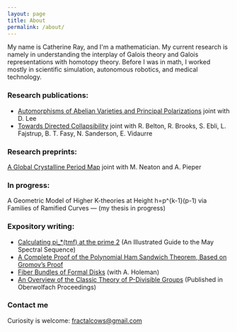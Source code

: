 ```yaml
---
layout: page
title: About
permalink: /about/
---
```


My name is Catherine Ray, and I'm a mathematician. My current research is namely in understanding the interplay of Galois theory and Galois representations with homotopy theory. Before I was in math, I worked mostly in scientific simulation, autonomous robotics, and medical technology.

### Research publications:

- [Automorphisms of Abelian Varieties and Principal Polarizations](https://arxiv.org/abs/1811.07007) joint with D. Lee
- [Towards Directed Collapsibility](https://arxiv.org/abs/1902.01039) joint with R. Belton, R. Brooks, S. Ebli, L. Fajstrup, B. T. Fasy, N. Sanderson, E. Vidaurre

### Research preprints:

[A Global Crystalline Period Map](https://arxiv.org/abs/1911.08615) joint with M. Neaton and A. Pieper

### In progress:

A Geometric Model of Higher K-theories at Height h=p^{k-1}(p-1) via Families of Ramified Curves — (my thesis in progress)

### Expository writing:

- [Calculating pi_*(tmf) at the prime 2](https://people.math.rochester.edu/faculty/doug/otherpapers/ray-a1-2.pdf) (An Illustrated Guide to the May Spectral Sequence)
- [A Complete Proof of the Polynomial Ham Sandwich Theorem, Based on Gromov’s Proof](http://web.archive.org/web/20200420170156/http://rin.io/wp-content/uploads/2016/11/gromovprooffill.pdf)
- [Fiber Bundles of Formal Disks](http://web.archive.org/web/20200420170156/http://rin.io/fiber-bundles-of-formal-disks/) (with A. Holeman)
- [An Overview of the Classic Theory of P-Divisible Groups](http://web.archive.org/web/20200420170156/http://rin.io/wp-content/uploads/2019/04/officialober-1.pdf) (Published in Oberwolfach Proceedings)

### Contact me

Curiosity is welcome: fractalcows@gmail.com
